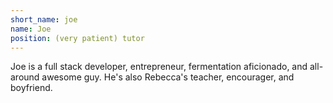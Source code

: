 ```yaml
---
short_name: joe
name: Joe
position: (very patient) tutor
---
```

Joe is a full stack developer, entrepreneur, fermentation aficionado, and all-around awesome guy. He's also Rebecca's teacher, encourager, and boyfriend.
